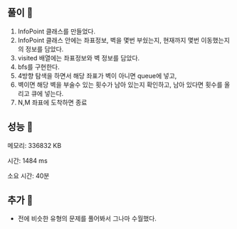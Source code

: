 ## 풀이 🎈


1. InfoPoint 클래스를 만들었다.
2. InfoPoint 클래스 안에는 좌표정보, 벽을 몇번 부쉈는지, 현재까지 몇번 이동했는지의 정보를 담았다.
3. visited 배열에는 좌표정보와 벽 정보를 담았다.
4. bfs를 구현한다.
5. 4방향 탐색을 하면서 해당 좌표가 벽이 아니면 queue에 넣고,
6. 벽이면 해당 벽을 부술수 있는 횟수가 남아 있는지 확인하고, 남아 있다면 횟수를 올리고 큐에 넣는다.
7. N,M 좌표에 도착하면 종료

## 성능 🎃



메모리: 336832 KB

시간: 1484 ms

소요 시간: 40분

## 추가 🎀

- 전에 비슷한 유형의 문제를 풀어봐서 그나마 수월했다.
